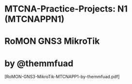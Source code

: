 # MTCNA-Practice-Projects: N1 (MTCNAPPN1)
# RoMON GNS3 MikroTik
# by @themmfuad

[RoMON-GNS3-MikroTik-MTCNAPP1-by-themmfuad.pdf]